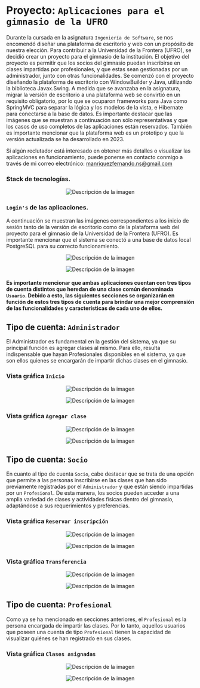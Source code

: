 # Proyecto: ```Aplicaciones para el gimnasio de la UFRO```

Durante la cursada en la asignatura ```Ingeniería de Software```, se nos encomendó diseñar una plataforma de escritorio y web con un propósito de nuestra elección. Para contribuir a la Universidad de la Frontera (UFRO), se decidió crear un proyecto para el gimnasio de la institución. El objetivo del proyecto es permitir que los socios del gimnasio puedan inscribirse en clases impartidas por profesionales, y que estas sean gestionadas por un administrador, junto con otras funcionalidades. Se comenzó con el proyecto diseñando la plataforma de escritorio con WindowBuilder y Java, utilizando la biblioteca Javax.Swing. A medida que se avanzaba en la asignatura, migrar la versión de escritorio a una plataforma web se convirtió en un requisito obligatorio, por lo que se ocuparon frameworks para Java como SpringMVC para separar la lógica y los modelos de la vista, e Hibernate para conectarse a la base de datos. Es importante destacar que las imágenes que se muestran a continuación son sólo representativas y que los casos de uso completos de las aplicaciones están reservados. También es importante mencionar que la plataforma web es un prototipo y que la versión actualizada se ha desarrollado en 2023.

Si algún reclutador está interesado en obtener más detalles o visualizar las aplicaciones en funcionamiento, puede ponerse en contacto conmigo a través de mi correo 
electrónico: manriquezfernando.ns@gmail.com

### Stack de tecnologías.
<p align="center">
  <img src="./IMG/StackTec.PNG" alt="Descripción de la imagen">
</p>


### ```Login's``` de las aplicaciones.

A continuación se muestran las imágenes correspondientes a los inicio de sesión tanto de la versión de escritorio como de la plataforma web del proyecto para el gimnasio de la Universidad de la Frontera (UFRO). Es importante mencionar que el sistema se conectó a una base de datos local PostgreSQL para su correcto funcionamiento.
<p align="center">
  <img src="./IMG/LoginWEB.PNG" alt="Descripción de la imagen">
</p>
<p align="center">
  <img src="./IMG/LoginDesktop.PNG" alt="Descripción de la imagen">
</p>

#### Es importante mencionar que ambas aplicaciones cuentan con tres tipos de cuenta distintos que heredan de una clase común denominada ```Usuario```. Debido a esto, las siguientes secciones se organizarán en función de estos tres tipos de cuenta para brindar una mejor comprensión de las funcionalidades y características de cada uno de ellos.
## Tipo de cuenta: ```Administrador```
El Administrador es fundamental en la gestión del sistema, ya que su principal función es agregar clases al mismo. Para ello, resulta indispensable que hayan Profesionales disponibles en el sistema, ya que son ellos quienes se encargarán de impartir dichas clases en el gimnasio.

### Vista gráfica ```Inicio```
<p align="center">
  <img src="./IMG/W-InicioAdmin.PNG" alt="Descripción de la imagen">
</p>
<p align="center">
  <img src="./IMG/D-InicioAdmin.PNG" alt="Descripción de la imagen">
</p>

### Vista gráfica ```Agregar clase```
<p align="center">
  <img src="./IMG/W-RCAdmin.PNG" alt="Descripción de la imagen">
</p>
<p align="center">
  <img src="./IMG/D-RCAdmin.PNG" alt="Descripción de la imagen">
</p>

## Tipo de cuenta: ```Socio```
En cuanto al tipo de cuenta ```Socio```, cabe destacar que se trata de una opción que permite a las personas inscribirse en las clases que han sido previamente registradas por el ```Administrador``` y que están siendo impartidas por un ```Profesional```. De esta manera, los socios pueden acceder a una amplia variedad de clases y actividades físicas dentro del gimnasio, adaptándose a sus requerimientos y preferencias.

### Vista gráfica ```Reservar inscripción```
<p align="center">
  <img src="./IMG/W-ReservarSocio.PNG" alt="Descripción de la imagen">
</p>
<p align="center">
  <img src="./IMG/D-ReservarSocio.PNG" alt="Descripción de la imagen">
</p>

### Vista gráfica ```Transferencia```
<p align="center">
  <img src="./IMG/W-Transferencia.PNG" alt="Descripción de la imagen">
</p>
<p align="center">
  <img src="./IMG/D-Transferencia.PNG" alt="Descripción de la imagen">
</p>

## Tipo de cuenta: ```Profesional```
Como ya se ha mencionado en secciones anteriores, el ```Profesional``` es la persona encargada de impartir las clases. Por lo tanto, aquellos usuarios que poseen una cuenta de tipo ```Profesional``` tienen la capacidad de visualizar quiénes se han registrado en sus clases.

### Vista gráfica ```Clases asignadas```
<p align="center">
  <img src="./IMG/W-Profesional.PNG" alt="Descripción de la imagen">
</p>
<p align="center">
  <img src="./IMG/D-Profesional.PNG" alt="Descripción de la imagen">
</p>